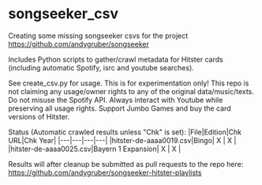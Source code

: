 # songseeker_csv
Creating some missing songseeker csvs for the project https://github.com/andygruber/songseeker

Includes Python scripts to gather/crawl metadata for Hitster cards (including automatic Spotify, isrc and youtube searches).

See create_csv.py for usage. This is for experimentation only! This repo is not claiming any usage/owner rights to any of the original data/music/texts.
Do not misuse the Spotify API. Always interact with Youtube while preserving all usage rights. 
Support Jumbo Games and buy the card versions of Hitster.

Status (Automatic crawled results unless "Chk" is set):
|File|Edition|Chk URL|Chk Year|
|---|---|---|---|
|hitster-de-aaaa0019.csv|Bingo| X | X |
|hitster-de-aaaa0025.csv|Bayern 1 Expansion| X | X |


Results will after cleanup be submitted as pull requests to the repo here:
https://github.com/andygruber/songseeker-hitster-playlists

